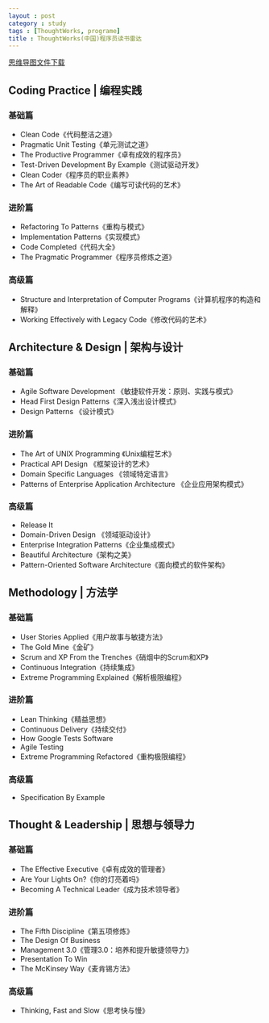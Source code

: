 ```yaml
---
layout : post
category : study
tags : [ThoughtWorks, programe]
title : ThoughtWorks(中国)程序员读书雷达
---
```

[思维导图文件下载](https://docs.google.com/file/d/0B1DrsqrLRzeIbVpLZWlEZ2kycjA/edit?usp=sharing)

## Coding Practice | 编程实践


### 基础篇

- Clean Code《代码整洁之道》
- Pragmatic Unit Testing《单元测试之道》
- The Productive Programmer《卓有成效的程序员》
- Test-Driven Development By Example《测试驱动开发》
- Clean Coder《程序员的职业素养》
- The Art of Readable Code《编写可读代码的艺术》

### 进阶篇

- Refactoring To Patterns《重构与模式》
- Implementation Patterns《实现模式》
- Code Completed《代码大全》
- The Pragmatic Programmer《程序员修炼之道》

### 高级篇

- Structure and Interpretation of Computer Programs《计算机程序的构造和解释》
- Working Effectively with Legacy Code《修改代码的艺术》

## Architecture & Design | 架构与设计


### 基础篇

- Agile Software Development 《敏捷软件开发：原则、实践与模式》
- Head First Design Patterns《深入浅出设计模式》
- Design Patterns 《设计模式》

### 进阶篇

- The Art of UNIX Programming 《Unix编程艺术》
- Practical API Design 《框架设计的艺术》
- Domain Specific Languages 《领域特定语言》
- Patterns of Enterprise Application Architecture 《企业应用架构模式》

### 高级篇

- Release It
- Domain-Driven Design 《领域驱动设计》
- Enterprise Integration Patterns《企业集成模式》
- Beautiful Architecture《架构之美》
- Pattern-Oriented Software Architecture《面向模式的软件架构》

## Methodology | 方法学


### 基础篇

- User Stories Applied《用户故事与敏捷方法》
- The Gold Mine《金矿》
- Scrum and XP From the Trenches《硝烟中的Scrum和XP》
- Continuous Integration《持续集成》
- Extreme Programming Explained《解析极限编程》

### 进阶篇

- Lean Thinking《精益思想》
- Continuous Delivery《持续交付》
- How Google Tests Software
- Agile Testing
- Extreme Programming Refactored《重构极限编程》

### 高级篇

- Specification By Example

## Thought & Leadership | 思想与领导力


### 基础篇

- The Effective Executive《卓有成效的管理者》
- Are Your Lights On?《你的灯亮着吗》
- Becoming A Technical Leader《成为技术领导者》

### 进阶篇

- The Fifth Discipline《第五项修炼》
- The Design Of Business
- Management 3.0《管理3.0：培养和提升敏捷领导力》
- Presentation To Win
- The McKinsey Way《麦肯锡方法》

### 高级篇

- Thinking, Fast and Slow《思考快与慢》